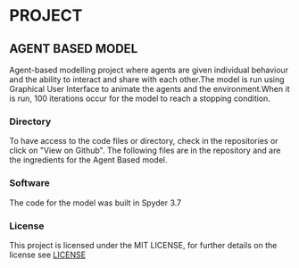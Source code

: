 # PROJECT  
## AGENT BASED MODEL
Agent-based modelling project where agents are given individual behaviour and the ability to interact and share with each other.The model is run using Graphical User Interface to animate the agents and the environment.When it is run, 100 iterations occur for the model to reach a stopping condition.

### Directory
To have access to the code files or directory, check in the repositories or click on "View on Github". The following files are in the repository and are the ingredients for the Agent Based model.

### Software
The code for the model was built in Spyder 3.7 









### License
This project is licensed under the MIT LICENSE, for further details on the license see [LICENSE](../blob/master/LICENSE)

